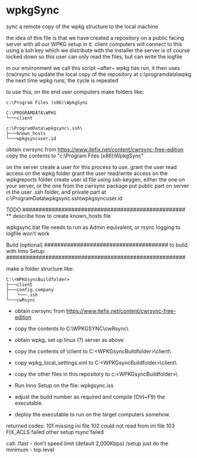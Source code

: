# wpkgSync
 sync a remote copy of the wpkg structure to the local machine

the idea of this file is that we have created a repository on a public facing server with all our WPKG setup in it.
client computers will connect to this using a ssh key which we distribute with the installer
the server is of course locked down so this user can only read the files, but can write the logfile

in our environment we call this script ~after~ wpkg has run, it then uses (cw)rsync to update the local copy of the repository at c:\programdata\wpkg\
the next time wpkg runs, the cycle is repeated

to use this, on the end user computers make folders like:

```
c:\Program Files (x86)\WpkgSync
```

```
C:\PROGRAMDATA\WPKG
└───client

c:\ProgramData\wpkgsync\.ssh\
├───known_hosts
└───wpkgsyncuser.id
```

obtain cwrsync from https://www.itefix.net/content/cwrsync-free-edition
copy the contents to "c:\Program Files (x86)\WpkgSync\"

on the server create a user for this process to use.
grant the user read access on the wpkg folder
grant the user read/write access on the wpkgreports folder
create user id file using ssh-keygen, either the one on your server, or the one from the cwrsync package
put public part on server in the user .ssh folder, and private part at c:\ProgramData\wpkgsync\.ssh\wpkgsyncuser.id

TODO ##################################################
** describe how to create known_hosts file

wpkgsync.bat file needs to run as Admin equivalent, or rsync logging to logfile won't work

Build (optional) ######################################
to build with Inno Setup:
#######################################################

make a folder structure like:
```
C:\<WPKGsyncBuildfolder>
├───client
├───config.company
│   └───.ssh
└───cwRsync
```

* obtain cwrsync from https://www.itefix.net/content/cwrsync-free-edition
* copy the contents to C:\WPKGSYNC\cwRsync\
* obtain wpkg, set up linux (?) server as above
* copy the contents of <wpkg-folder>\client to C:\<WPKGsyncBuildfolder>\client\
* copy wpkg_local_settings.xml to C:\<WPKGsyncBuildfolder>\client\
* copy the other files in this repository to c:\<WPKGsyncBuildfolder>\

* Run Inno Setup on the file: wpkgsync.iss
* adjust the build number as required and compile (Ctrl+F9) the executable.
* deploy the executable to run on the target computers somehow.

returned codes:
  101 missing ini file
  102 could not read from ini file
  103 FIX_ACLS failed
other setup rsync failed

call:
/fast - don't speed limit (default 2,000Kbps)
/setup  just do the minimum - top level
